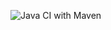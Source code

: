 ![Java CI with Maven](https://github.com/Sarahcvd/http-client-demo/workflows/Java%20CI%20with%20Maven/badge.svg)
